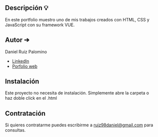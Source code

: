 ## Descripción 💡

En este portfolio muestro uno de mis trabajos creados con HTML, CSS y JavaScript con su framework VUE.

## Autor ➔
Daniel Ruiz Palomino 

* [LinkedIn](https://www.linkedin.com/in/daniel-ruiz-palomino-331049245/)
* [Porfolio web](https://danielruiz1998.github.io/Daniel-Ruiz-Portafolio.github.io/)


## Instalación
Este proyecto no necesita de instalación. Simplemente abre la carpeta o haz doble click en el .html

## Contratación
Si quieres contratarme puedes escribirme a ruiz98daniel@gmail.com para consultas.
